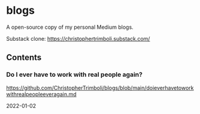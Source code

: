 # blogs
A open-source copy of my personal Medium blogs.

Substack clone: https://christophertrimboli.substack.com/

## Contents

### Do I ever have to work with real people again?

https://github.com/ChristopherTrimboli/blogs/blob/main/doieverhavetoworkwithrealpeopleeveragain.md

2022-01-02

